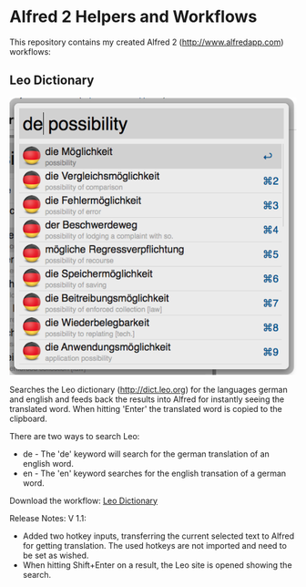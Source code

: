 Alfred 2 Helpers and Workflows
=========

This repository contains my created Alfred 2 (http://www.alfredapp.com) workflows:

Leo Dictionary
---------
![Searching with leo](Leo%20Dictionary/screenshot_de.png)

Searches the Leo dictionary (http://dict.leo.org) for the languages german and english and feeds back the results into Alfred for instantly seeing the translated word. When hitting 'Enter' the translated word is copied to the clipboard.

There are two ways to search Leo:
* de - The 'de' keyword will search for the german translation of an english word.
* en - The 'en' keyword searches for the english transation of a german word.

Download the workflow: [Leo Dictionary](https://github.com/psistorm/alfredapp/blob/master/Leo%20Dictionary/LeoDictionary.alfredworkflow?raw=true)

Release Notes:
V 1.1:
- Added two hotkey inputs, transferring the current selected text to Alfred for getting translation. The used hotkeys are not imported and need to be set as wished.
- When hitting Shift+Enter on a result, the Leo site is opened showing the search.